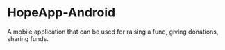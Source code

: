 # HopeApp-Android
A mobile application that can be used for raising a fund, giving donations, sharing funds. 
